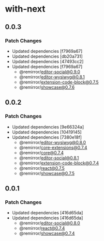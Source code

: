 # with-next

## 0.0.3

### Patch Changes

- Updated dependencies [f7969a67]
- Updated dependencies [db20a731]
- Updated dependencies [47493cc2]
- Updated dependencies [f7969a67]
  - @remirror/editor-social@0.9.0
  - @remirror/editor-wysiwyg@0.8.1
  - @remirror/extension-code-block@0.7.5
  - @remirror/showcase@0.7.6

## 0.0.2

### Patch Changes

- Updated dependencies [9e66324a]
- Updated dependencies [10419145]
- Updated dependencies [7380e18f]
  - @remirror/editor-wysiwyg@0.8.0
  - @remirror/core-extensions@0.7.4
  - @remirror/core@0.7.4
  - @remirror/editor-social@0.8.1
  - @remirror/extension-code-block@0.7.4
  - @remirror/react@0.7.5
  - @remirror/showcase@0.7.5

## 0.0.1

### Patch Changes

- Updated dependencies [416d65da]
- Updated dependencies [416d65da]
  - @remirror/editor-social@0.8.0
  - @remirror/react@0.7.4
  - @remirror/showcase@0.7.4
